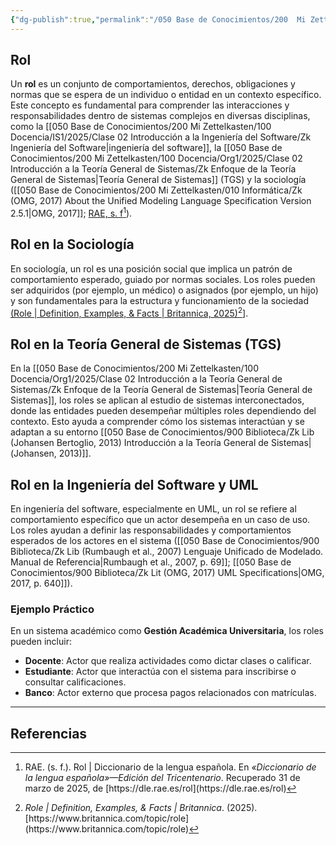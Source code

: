 ```yaml
---
{"dg-publish":true,"permalink":"/050 Base de Conocimientos/200  Mi Zettelkasten/100 Docencia/IS1/2025/Clase 09 Diagrama de Casos de Uso (Fundamentos y Elementos Básicos)/Zk Rol/","tags":["digitalGarden","concepto"]}
---
```


## Rol

Un **rol** es un conjunto de comportamientos, derechos, obligaciones y normas que se espera de un individuo o entidad en un contexto específico. Este concepto es fundamental para comprender las interacciones y responsabilidades dentro de sistemas complejos en diversas disciplinas, como la [[050 Base de Conocimientos/200  Mi Zettelkasten/100 Docencia/IS1/2025/Clase 02 Introducción a la Ingeniería del Software/Zk Ingeniería del Software\|ingeniería del software]], la [[050 Base de Conocimientos/200  Mi Zettelkasten/100 Docencia/Org1/2025/Clase 02 Introducción a la Teoría General de Sistemas/Zk Enfoque de la Teoría General de Sistemas\|Teoría General de Sistemas]] (TGS) y la sociología ([[050 Base de Conocimientos/200  Mi Zettelkasten/010 Informática/Zk (OMG, 2017) About the Unified Modeling Language Specification Version 2.5.1\|OMG, 2017]]; [RAE, s. f[^1]]( [https://dle.rae.es/rol](https://dle.rae.es/rol))).

## Rol en la Sociología

En sociología, un rol es una posición social que implica un patrón de comportamiento esperado, guiado por normas sociales. Los roles pueden ser adquiridos (por ejemplo, un médico) o asignados (por ejemplo, un hijo) y son fundamentales para la estructura y funcionamiento de la sociedad [(Role | Definition, Examples, & Facts | Britannica, 2025)[^2]](https://www.britannica.com/topic/role)].

## Rol en la Teoría General de Sistemas (TGS)

En la [[050 Base de Conocimientos/200  Mi Zettelkasten/100 Docencia/Org1/2025/Clase 02 Introducción a la Teoría General de Sistemas/Zk Enfoque de la Teoría General de Sistemas\|Teoría General de Sistemas]], los roles se aplican al estudio de sistemas interconectados, donde las entidades pueden desempeñar múltiples roles dependiendo del contexto. Esto ayuda a comprender cómo los sistemas interactúan y se adaptan a su entorno [[050 Base de Conocimientos/900 Biblioteca/Zk Lib (Johansen Bertoglio, 2013) Introducción a la Teoría General de Sistemas\|(Johansen, 2013)]].

## Rol en la Ingeniería del Software y UML

En ingeniería del software, especialmente en UML, un rol se refiere al comportamiento específico que un actor desempeña en un caso de uso. Los roles ayudan a definir las responsabilidades y comportamientos esperados de los actores en el sistema ([[050 Base de Conocimientos/900 Biblioteca/Zk Lib (Rumbaugh et al., 2007) Lenguaje Unificado de Modelado. Manual de Referencia\|Rumbaugh et al., 2007, p. 69]]; [[050 Base de Conocimientos/900 Biblioteca/Zk Lit (OMG, 2017) UML Specifications\|OMG, 2017, p. 640]]).

### Ejemplo Práctico

En un sistema académico como **Gestión Académica Universitaria**, los roles pueden incluir:

- **Docente**: Actor que realiza actividades como dictar clases o calificar.
- **Estudiante**: Actor que interactúa con el sistema para inscribirse o consultar calificaciones.
- **Banco**: Actor externo que procesa pagos relacionados con matrículas.

----
## Referencias
[^1]: RAE. (s. f.). Rol | Diccionario de la lengua española. En _«Diccionario de la lengua española»—Edición del Tricentenario_. Recuperado 31 de marzo de 2025, de [https://dle.rae.es/rol](https://dle.rae.es/rol)

[^2]: _Role | Definition, Examples, & Facts | Britannica_. (2025). [https://www.britannica.com/topic/role](https://www.britannica.com/topic/role)


